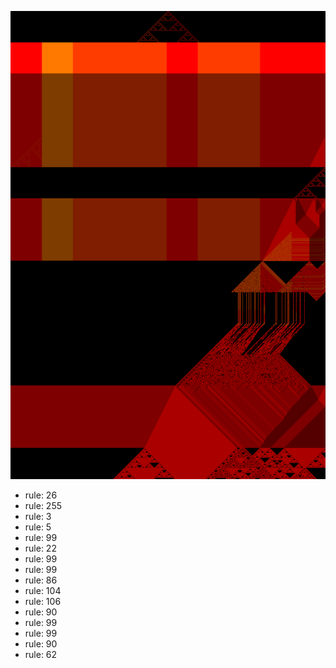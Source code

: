 ![photo](./output.png) 
 * rule: 26
* rule: 255
* rule: 3
* rule: 5
* rule: 99
* rule: 22
* rule: 99
* rule: 99
* rule: 86
* rule: 104
* rule: 106
* rule: 90
* rule: 99
* rule: 99
* rule: 90
* rule: 62
